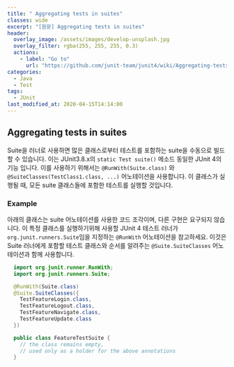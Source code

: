 ```yaml
---
title: " Aggregating tests in suites"
classes: wide
excerpt: "[원문] Aggregating tests in suites"
header:
  overlay_image: /assets/images/develop-unsplash.jpg
  overlay_filter: rgba(255, 255, 255, 0.3)
  actions:
    - label: "Go to"
      url: "https://github.com/junit-team/junit4/wiki/Aggregating-tests-in-suites"
categories:
  - Java
  - Test
tags:
  - JUnit
last_modified_at: 2020-04-15T14:14:00
---
```


## Aggregating tests in suites

  Suite을 러너로 사용하면 많은 클래스로부터 테스트를 포함하는 suite을 수동으로 빌드 할 수 있습니다. 이는 JUnit3.8.x의 `static Test suite()` 메소드 동일한 JUnit 4의 기능 입니다. 이를 사용하기 위해서는 `@RunWith(Suite.class)` 와  `@SuiteClasses(TestClass1.class, ...)` 어노테이션을 사용합니다. 이 클래스가 실행될 때, 모든 suite 클래스들에 포함한 테스트를 실행할 것입니다.

### Example

  아래의 클래스는 suite 어노테이션를 사용한 코드 조각이며, 다른 구현은 요구되지 않습니다. 이 특정 클래스를 실행하기위해 사용할 JUnit 4 테스트 러너가  `org.junit.runners.Suite`임을 지정하는 `@RunWith` 어노테이션을 참고하세요.  이것은 Suite 러너에게 포함할 테스트 클래스와 순서를 알려주는 `@Suite.SuiteClasses` 어노테이션과 함께 사용합니다.

  ```java
    import org.junit.runner.RunWith;
    import org.junit.runners.Suite;

    @RunWith(Suite.class)
    @Suite.SuiteClasses({
      TestFeatureLogin.class,
      TestFeatureLogout.class,
      TestFeatureNavigate.class,
      TestFeatureUpdate.class
    })

    public class FeatureTestSuite {
      // the class remains empty,
      // used only as a holder for the above annotations
    }
  ```

